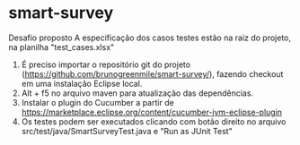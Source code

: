 # smart-survey
Desafio proposto
A especificação dos casos testes estão na raiz do projeto, na planilha "test_cases.xlsx"

1) É preciso importar o repositório git do projeto (https://github.com/brunogreenmile/smart-survey/), fazendo checkout em uma instalação Eclipse local.
2) Alt + f5 no arquivo maven para atualização das dependências.
3) Instalar o plugin do Cucumber a partir de https://marketplace.eclipse.org/content/cucumber-jvm-eclipse-plugin
4) Os testes podem ser executados clicando com botão direito no arquivo src/test/java/SmartSurveyTest.java e "Run as JUnit Test"



